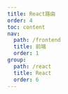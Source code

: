 ```yaml
---
title: React路由
order: 4
toc: content
nav:
  path: /frontend
  title: 前端
  order: 1
group:
  path: /react
  title: React
  order: 6
---
```

